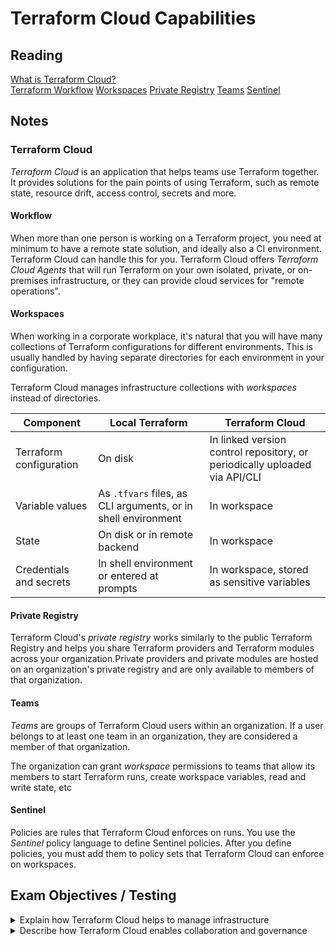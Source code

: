 # Terraform Cloud Capabilities

## Reading

[What is Terraform Cloud?](https://developer.hashicorp.com/terraform/cloud-docs)  
[Terraform Workflow](https://developer.hashicorp.com/terraform/cloud-docs/overview#terraform-workflow)
[Workspaces](https://developer.hashicorp.com/terraform/cloud-docs/workspaces)
[Private Registry](https://developer.hashicorp.com/terraform/cloud-docs/registry)
[Teams](https://developer.hashicorp.com/terraform/cloud-docs/users-teams-organizations/teams)
[Sentinel](https://developer.hashicorp.com/terraform/cloud-docs/policy-enforcement/sentinel)

## Notes

### **Terraform Cloud**

*Terraform Cloud* is an application that helps teams use Terraform together. It provides solutions for the pain points of using Terraform, such as remote state, resource drift, access control, secrets and more.

#### **Workflow**

When more than one person is working on a Terraform project, you need at minimum to have a remote state solution, and ideally also a CI environment. Terraform Cloud can handle this for you. Terraform Cloud offers *Terraform Cloud Agents* that will run Terraform on your own isolated, private, or on-premises infrastructure, or they can provide cloud services for "remote operations".

#### **Workspaces**

When working in a corporate workplace, it's natural that you will have many collections of Terraform configurations for different environments. This is usually handled by having separate directories for each environment in your configuration.

Terraform Cloud manages infrastructure collections with *workspaces* instead of directories.

| Component               | Local Terraform                                               | Terraform Cloud                                                            |
| ----------------------- | ------------------------------------------------------------- | -------------------------------------------------------------------------- |
| Terraform configuration | On disk                                                       | In linked version control repository, or periodically uploaded via API/CLI |
| Variable values         | As `.tfvars` files, as CLI arguments, or in shell environment | In workspace                                                               |
| State                   | On disk or in remote backend                                  | In workspace                                                               |
| Credentials and secrets | In shell environment or entered at prompts                    | In workspace, stored as sensitive variables                                |

#### **Private Registry**

Terraform Cloud's *private registry* works similarly to the public Terraform Registry and helps you share Terraform providers and Terraform modules across your organization.Private providers and private modules are hosted on an organization's private registry and are only available to members of that organization.

#### **Teams**

*Teams* are groups of Terraform Cloud users within an organization. If a user belongs to at least one team in an organization, they are considered a member of that organization.

The organization can grant *workspace* permissions to teams that allow its members to start Terraform runs, create workspace variables, read and write state, etc

#### **Sentinel**

Policies are rules that Terraform Cloud enforces on runs. You use the *Sentinel* policy language to define Sentinel policies. After you define policies, you must add them to policy sets that Terraform Cloud can enforce on workspaces.

## Exam Objectives / Testing

<details>
<summary>Explain how Terraform Cloud helps to manage infrastructure</summary>

- Terraform cloud provides streamlined solutions for the pain points of setting up a Terraform platform in a corporate environment
- Remote state, secrets, a CI environment are all provided as a service to consume
</details>

<details>
<summary>Describe how Terraform Cloud enables collaboration and governance</summary>

- With *sentinel* and *teams*, you can govern who has access to run what, creating a more secure Terraform configuration
- Remote state, secrets, a CI environment are all provided as a service to consume, which are essential for collaboration
</details>